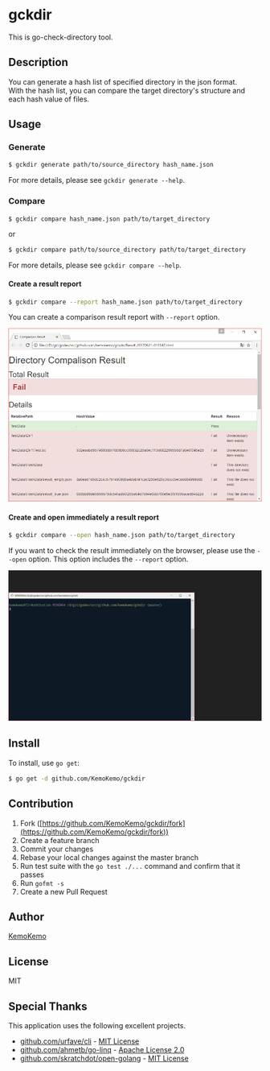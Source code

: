 # gckdir

This is go-check-directory tool.

## Description

You can generate a hash list of specified directory in the json format.  
With the hash list, you can compare the target directory's structure and each hash value
of files.

## Usage

### Generate

```bash
$ gckdir generate path/to/source_directory hash_name.json
```

For more details, please see `gckdir generate --help`.

### Compare

```bash
$ gckdir compare hash_name.json path/to/target_directory
```
or
```bash
$ gckdir compare path/to/source_directory path/to/target_directory
```

For more details, please see `gckdir compare --help`.

#### Create a result report

```bash
$ gckdir compare --report hash_name.json path/to/target_directory
```

You can create a comparison result report with `--report` option.

![comparison_report](./images/comparison_report.png)

#### Create and open immediately a result report

```bash
$ gckdir compare --open hash_name.json path/to/target_directory
```

If you want to check the result immediately on the browser, please use the `--open` option. This option includes the `--report` option.

![open_animation](./images/open_animation.gif)

## Install

To install, use `go get`:

```bash
$ go get -d github.com/KemoKemo/gckdir
```

## Contribution

1. Fork ([https://github.com/KemoKemo/gckdir/fork](https://github.com/KemoKemo/gckdir/fork))
1. Create a feature branch
1. Commit your changes
1. Rebase your local changes against the master branch
1. Run test suite with the `go test ./...` command and confirm that it passes
1. Run `gofmt -s`
1. Create a new Pull Request

## Author

[KemoKemo](https://github.com/KemoKemo)

## License

MIT

## Special Thanks

This application uses the following excellent projects.

* [github.com/urfave/cli](https://github.com/urfave/cli) - [MIT License](https://github.com/urfave/cli/blob/master/LICENSE)
* [github.com/ahmetb/go-linq](https://github.com/ahmetb/go-linq) - [Apache License 2.0](https://github.com/ahmetb/go-linq/blob/master/LICENSE)
* [github.com/skratchdot/open-golang](https://github.com/skratchdot/open-golang) - [MIT License](https://github.com/skratchdot/open-golang/blob/master/LICENSE-MIT)
